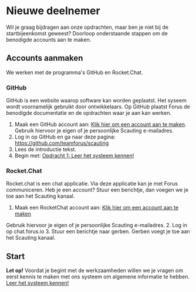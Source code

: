 # Nieuwe deelnemer
Wil je graag bijdragen aan onze opdrachten, maar ben je niet bij de startbijeenkomst geweest?
Doorloop onderstaande stappen om de benodigde accounts aan te maken.

## Accounts aanmaken
We werken met de programma's GitHub en Rocket.Chat.

### GitHub
GitHub is een website waarop software kan worden geplaatst. Het syseem wordt voornamelijk gebruikt door ontwikkelaars.
Op GitHub plaatst Forus de benodigde documentatie en de opdrachten waar je aan kan werken.

1. Maak een GitHub account aan: [Klik hier om een account aan te maken](https://github.com/join).
Gebruik hiervoor je eigen of je persoonlijke Scauting e-mailadres.
2. Log in op GitHub en ga naar deze pagina: https://github.com/teamforus/scauting
3. Lees de introductie tekst.
4. Begin met: [Opdracht 1: Leer het systeem kennen!](https://github.com/teamforus/scauting/blob/master/opdrachten/README.md)

### Rocket.Chat
Rocket.chat is een chat applicatie. Via deze applicatie kan je met Forus communiceren. 
Heb je een account? Stuur een berichtje, dan voegen we je toe aan het Scauting kanaal.

1. Maak een RocketChat account aan: [Klik hier om een account aan te maken](https://chat.forus.io)

Gebruik hiervoor je eigen of je persoonlijke Scauting e-mailadres.
2. Log in op chat.forus.io
3. Stuur een berichtje naar gerben. Gerben voegt je toe aan het Scauting kanaal.

## Start
**Let op!** Voordat je begint met de werkzaamheden willen we je vragen om eerst kennis te maken met ons systeem om algemene informatie te hebben. 
[Leer het systeem kennen!](https://github.com/teamforus/scauting/blob/master/opdrachten/README.md)
